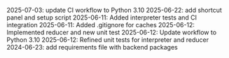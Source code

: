 2025-07-03: update CI workflow to Python 3.10
2025-06-22: add shortcut panel and setup script
2025-06-11: Added interpreter tests and CI integration
2025-06-11: Added .gitignore for caches
2025-06-12: Implemented reducer and new unit test
2025-06-12: Update workflow to Python 3.10
2025-06-12: Refined unit tests for interpreter and reducer
2024-06-23: add requirements file with backend packages
